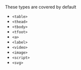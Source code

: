 These types are covered by default

* `<table>`
* `<thead>`
* `<tbody>`
* `<tfoot>`
* `<a>`
* `<label>`
* `<video>`
* `<image>`
* `<script>`
* `<svg>`